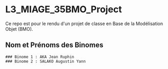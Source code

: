 # L3_MIAGE_35BMO_Project
Ce repo est pour le rendu d'un projet de classe en Base de la Modélisation Objet (BMO).

## Nom et Prénoms des Binomes
    ### Binome 1 : AKA Jean Ruphin
    ### Binome 2 : SALAKO Augustin Yann
